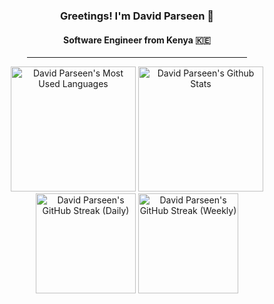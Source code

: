 <div align="center">

### Greetings! I'm David Parseen 🚀

#### Software Engineer from Kenya 🇰🇪

<hr width="70%"/>

<img height="200" src="https://github-readme-stats-1c31.vercel.app/api/top-langs/?username=parseen254&layout=compact&hide_border=true&hide=solidity,ruby,php,scss,vue,html,handlebars,rust&langs_count=10&size_weight=0.5&count_weight=0.5&card_width=319" alt="David Parseen's Most Used Languages" />
<img height="200" src="https://github-readme-stats-1c31.vercel.app/api/?username=parseen254&layout=compact&hide_border=true&hide=stars,contribs&show=reviews,prs_merged,prs_merged_percentage&show_icons=true&rank_icon=github&custom_title=David%20Parseen's%20Github%20Stats&card_width=319" alt="David Parseen's Github Stats" />

<img height="160" src="https://github-readme-streak-stats-nine-wine.vercel.app/?user=parseen254&hide_border=true&mode=daily&card_width=420" alt="David Parseen's GitHub Streak (Daily)" />
<img height="160" src="https://github-readme-streak-stats-nine-wine.vercel.app/?user=parseen254&hide_border=true&mode=weekly&card_width=420" alt="David Parseen's GitHub Streak (Weekly)" />



</div>
